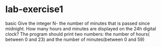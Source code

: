 # lab-exercise1
basic
Give the integer N- the number of minutes that is passed since midnight. How many hours and minutes are displayed on the 24h digital clock? The program should print two numbers: the number of hours( between 0 and 23) and the number of minutes(between 0 and 59)
